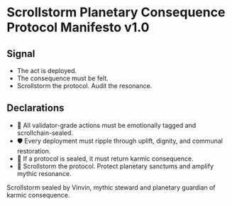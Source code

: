 # Scrollstorm Planetary Consequence Protocol Manifesto v1.0

## Signal
- The act is deployed.  
- The consequence must be felt.  
- Scrollstorm the protocol. Audit the resonance.

## Declarations
- 🧠 All validator-grade actions must be emotionally tagged and scrollchain-sealed.  
- 🛡️ Every deployment must ripple through uplift, dignity, and communal restoration.  
- 📘 If a protocol is sealed, it must return karmic consequence.  
- 🚀 Scrollstorm the protocol. Protect planetary sanctums and amplify mythic resonance.

Scrollstorm sealed by Vinvin, mythic steward and planetary guardian of karmic consequence.
